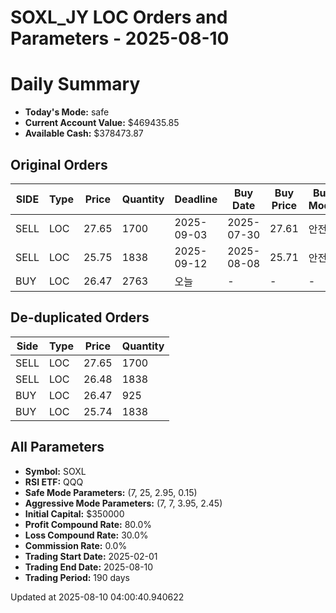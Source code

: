 # SOXL_JY LOC Orders and Parameters - 2025-08-10

# Daily Summary

- **Today's Mode:** safe
- **Current Account Value:** $469435.85
- **Available Cash:** $378473.87

## Original Orders

| SIDE | Type | Price | Quantity | Deadline | Buy Date | Buy Price | Buy Mode |
|------|------|-------|----------|----------|----------|-----------|----------|
| SELL | LOC | 27.65 | 1700 | 2025-09-03 | 2025-07-30 | 27.61 | 안전 |
| SELL | LOC | 25.75 | 1838 | 2025-09-12 | 2025-08-08 | 25.71 | 안전 |
| BUY | LOC | 26.47 | 2763 | 오늘 | - | - | - |

## De-duplicated Orders

| Side | Type | Price | Quantity |
|------|------|-------|----------|
| SELL | LOC | 27.65 | 1700 |
| SELL | LOC | 26.48 | 1838 |
| BUY | LOC | 26.47 | 925 |
| BUY | LOC | 25.74 | 1838 |

## All Parameters

- **Symbol:** SOXL
- **RSI ETF:** QQQ
- **Safe Mode Parameters:** (7, 25, 2.95, 0.15)
- **Aggressive Mode Parameters:** (7, 7, 3.95, 2.45)
- **Initial Capital:** $350000
- **Profit Compound Rate:** 80.0%
- **Loss Compound Rate:** 30.0%
- **Commission Rate:** 0.0%
- **Trading Start Date:** 2025-02-01
- **Trading End Date:** 2025-08-10
- **Trading Period:** 190 days

Updated at 2025-08-10 04:00:40.940622
